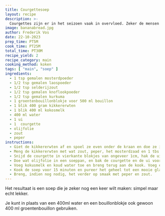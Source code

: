 ```yaml
---
title: Courgettesoep
layout: recipe
description: >-
  Courgettes zijn er in het seizoen vaak in overvloed. Zeker de mensen die ze zelf kweken weten daar alles van. Veelzijdig en lekker, ook in de soep.
image: bananabread.jpg
author: Frederik Vos
date: 22-10-2023
prep_time: PT5M
cook_time: PT25M
total_time: PT30M
recipe_yield: 2
recipe_category: main
cooking_method: koken
tags: [ "main", "soep" ]
ingredients:
  - 1 tsp gemalen mosterdpoeder
  - 1/2 tsp gemalen laospoeder
  - 1/2 tsp selderijzout
  - 1/2 tsp gemalen knoflookpoeder
  - 1/2 tsp gemalen kurkuma
  - 1 groentenbouillonblokje voor 500 ml bouillon
  - 1 blik 400 gram kikkererwten
  - 1 blik 400 ml kokosmelk
  - 400 ml water
  - 1 ui
  - 1  courgette
  - olijfolie
  - zout
  - peper
instructions:
  - Giet de kikkererwten af en spoel ze even onder de kraan en doe ze in een kom
  - Meng de kikkererwten met wat zout, peper, het mosterdzaad en 1 tbs olijfolie. Bak ze gedurende 10 minuten in een airfryer, bij voorkeur 240 graden (Max Crisp). Geen airfryer? Oven werkt ook, 15 tot 20 minuten op 200 graden.
  - Snijd de courgette in vierkante blokjes van ongeveer 1cm, hak de ui grof
  - Doe wat olijfolie in een soeppan, en bak de courgette en de ui voor 5 minuten. Voeg  daarna de laos, selderij, knoflook en kurkuma poeder er bij met een snufje zout en bak nog even voor 1 min. 
  - Voeg kokusmelk en koud water toe en breng terug aan de kook. Voeg een groentenbouillonblokje toe. 
  - Kook de soep voor 15 minuten en pureer het geheel tot een mooie gladde soep.
  - Breng, indien nog nodig, het verder op smaak met peper en zout.
---
```


Het resultaat is een soep die je zeker nog een keer wilt maken: 
simpel maar echt lekker. 

Je kunt in plaats van een 400ml water en een bouillonblokje ook gewoon 400 ml groentenbouillon gebruiken.
